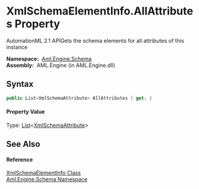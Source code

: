 XmlSchemaElementInfo.AllAttributes Property
===========================================
AutomationML 2.1 APIGets the schema elements for all attributes of this instance

  **Namespace:**  [Aml.Engine.Schema][1]  
  **Assembly:**  AML.Engine (in AML.Engine.dll)

Syntax
------

```csharp
public List<XmlSchemaAttribute> AllAttributes { get; }
```

#### Property Value
Type: [List][2]&lt;[XmlSchemaAttribute][3]>

See Also
--------

#### Reference
[XmlSchemaElementInfo Class][4]  
[Aml.Engine.Schema Namespace][1]  

[1]: ../README.md
[2]: https://docs.microsoft.com/dotnet/api/system.collections.generic.list-1
[3]: https://docs.microsoft.com/dotnet/api/system.xml.schema.xmlschemaattribute
[4]: README.md
[5]: https://www.automationml.org
[6]: ../../icons/logoShade.png